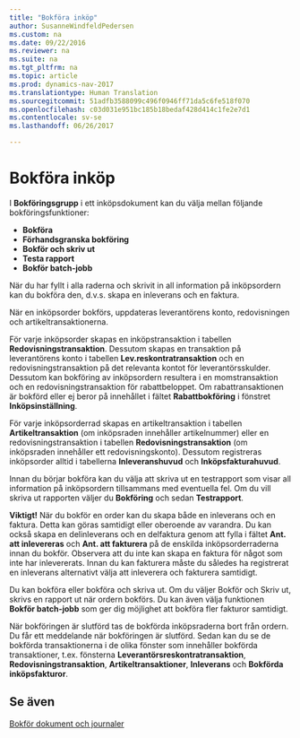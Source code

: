 ```yaml
---
title: "Bokföra inköp"
author: SusanneWindfeldPedersen
ms.custom: na
ms.date: 09/22/2016
ms.reviewer: na
ms.suite: na
ms.tgt_pltfrm: na
ms.topic: article
ms.prod: dynamics-nav-2017
ms.translationtype: Human Translation
ms.sourcegitcommit: 51adfb3588099c496f0946ff71da5c6fe518f070
ms.openlocfilehash: c03d031e951bc185b18bedaf428d414c1fe2e7d1
ms.contentlocale: sv-se
ms.lasthandoff: 06/26/2017

---
```


# <a name="posting-purchases"></a>Bokföra inköp
I **Bokföringsgrupp** i ett inköpsdokument kan du välja mellan följande bokföringsfunktioner:

- **Bokföra**
- **Förhandsgranska bokföring**
- **Bokför och skriv ut**
- **Testa rapport**
- **Bokför batch-jobb**

När du har fyllt i alla raderna och skrivit in all information på inköpsordern kan du bokföra den, d.v.s. skapa en inleverans och en faktura.

När en inköpsorder bokförs, uppdateras leverantörens konto, redovisningen och artikeltransaktionerna.

För varje inköpsorder skapas en inköpstransaktion i tabellen **Redovisningstransaktion**. Dessutom skapas en transaktion på leverantörens konto i tabellen **Lev.reskontratransaktion** och en redovisningstransaktion på det relevanta kontot för leverantörsskulder. Dessutom kan bokföring av inköpsordern resultera i en momstransaktion och en redovisningstransaktion för rabattbeloppet. Om rabattransaktionen är bokförd eller ej beror på innehållet i fältet **Rabattbokföring** i fönstret **Inköpsinställning**.

För varje inköpsorderrad skapas en artikeltransaktion i tabellen **Artikeltransaktion** (om inköpsraden innehåller artikelnummer) eller en redovisningstransaktion i tabellen **Redovisningstransaktion** (om inköpsraden innehåller ett redovisningskonto). Dessutom registreras inköpsorder alltid i tabellerna **Inleveranshuvud** och **Inköpsfakturahuvud**.

Innan du börjar bokföra kan du välja att skriva ut en testrapport som visar all information på inköpsordern tillsammans med eventuella fel. Om du vill skriva ut rapporten väljer du **Bokföring** och sedan **Testrapport**.

**Viktigt!** När du bokför en order kan du skapa både en inleverans och en faktura. Detta kan göras samtidigt eller oberoende av varandra. Du kan också skapa en delinleverans och en delfaktura genom att fylla i fältet **Ant. att inlevereras** och **Ant. att fakturera** på de enskilda inköpsorderraderna innan du bokför. Observera att du inte kan skapa en faktura för något som inte har inlevererats. Innan du kan fakturera måste du således ha registrerat en inleverans alternativt välja att inleverera och fakturera samtidigt.

Du kan bokföra eller bokföra och skriva ut. Om du väljer Bokför och Skriv ut, skrivs en rapport ut när ordern bokförs. Du kan även välja funktionen **Bokför batch-jobb** som ger dig möjlighet att bokföra fler fakturor samtidigt.

När bokföringen är slutförd tas de bokförda inköpsraderna bort från ordern. Du får ett meddelande när bokföringen är slutförd. Sedan kan du se de bokförda transaktionerna i de olika fönster som innehåller bokförda transaktioner, t.ex. fönsterna **Leverantörsreskontratransaktion**, **Redovisningstransaktion**, **Artikeltransaktioner**, **Inleverans** och **Bokförda inköpsfakturor**.

## <a name="see-also"></a>Se även
[Bokför dokument och journaler](ui-post-documents-journals.md)

